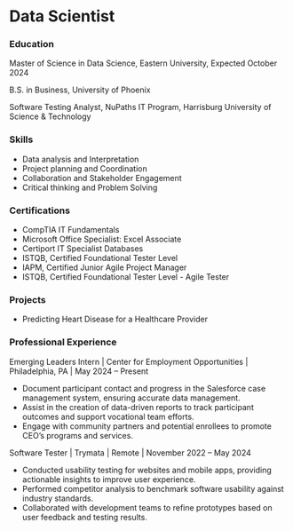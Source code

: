 # Data Scientist

### Education
Master of Science in Data Science, Eastern University, Expected October 2024

B.S. in Business, University of Phoenix

Software Testing Analyst, NuPaths IT Program, Harrisburg University of Science & Technology

### Skills
- Data analysis and Interpretation
- Project planning and Coordination
- Collaboration and Stakeholder Engagement
- Critical thinking and Problem Solving
  
### Certifications
- CompTIA IT Fundamentals
- Microsoft Office Specialist: Excel Associate
- Certiport IT Specialist Databases
-	ISTQB, Certified Foundational Tester Level
-	IAPM, Certified Junior Agile Project Manager
-	ISTQB, Certified Foundational Tester Level - Agile Tester

### Projects
- Predicting Heart Disease for a Healthcare Provider

### Professional Experience
Emerging Leaders Intern | Center for Employment Opportunities | Philadelphia, PA | May 2024 – Present
- Document participant contact and progress in the Salesforce case management system, ensuring accurate data management.
-	Assist in the creation of data-driven reports to track participant outcomes and support vocational team efforts.
-	Engage with community partners and potential enrollees to promote CEO’s programs and services.
  
Software Tester | Trymata | Remote | November 2022 – May 2024
-	Conducted usability testing for websites and mobile apps, providing actionable insights to improve user experience.
-	Performed competitor analysis to benchmark software usability against industry standards.
-	Collaborated with development teams to refine prototypes based on user feedback and testing results.

